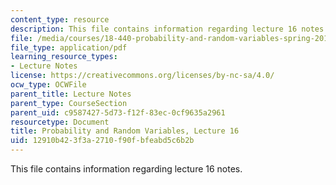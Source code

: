 ```yaml
---
content_type: resource
description: This file contains information regarding lecture 16 notes.
file: /media/courses/18-440-probability-and-random-variables-spring-2014/12910b423f3a2710f90fbfeabd5c6b2b_MIT18_440S14_Lecture16.pdf
file_type: application/pdf
learning_resource_types:
- Lecture Notes
license: https://creativecommons.org/licenses/by-nc-sa/4.0/
ocw_type: OCWFile
parent_title: Lecture Notes
parent_type: CourseSection
parent_uid: c9587427-5d73-f12f-83ec-0cf9635a2961
resourcetype: Document
title: Probability and Random Variables, Lecture 16
uid: 12910b42-3f3a-2710-f90f-bfeabd5c6b2b
---
```

This file contains information regarding lecture 16 notes.